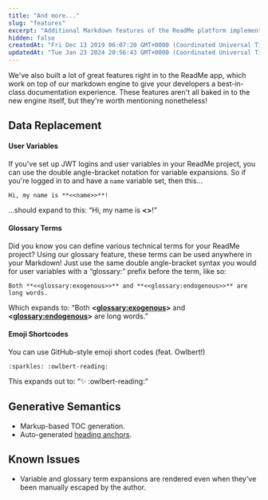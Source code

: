 ```yaml
---
title: "And more..."
slug: "features"
excerpt: "Additional Markdown features of the ReadMe platform implementation."
hidden: false
createdAt: "Fri Dec 13 2019 06:07:20 GMT+0000 (Coordinated Universal Time)"
updatedAt: "Tue Jan 23 2024 20:56:43 GMT+0000 (Coordinated Universal Time)"
---
```

We've also built a lot of great features right in to the ReadMe app, which work on top of our markdown engine to give your developers a best-in-class documentation experience. These features aren't all baked in to the new engine itself, but they're worth mentioning nonetheless!

## Data Replacement

#### User Variables

If you've set up JWT logins and user variables in your ReadMe project, you can use the double angle-bracket notation for variable expansions. So if you're logged in to and have a `name` variable set, then this...

```
Hi, my name is **<<name>>**!
```

...should expand to this: “Hi, my name is **<<name>>**!”

#### Glossary Terms

Did you know you can define various technical terms for your ReadMe project? Using our glossary feature, these terms can be used anywhere in your Markdown! Just use the same double angle-bracket syntax you would for user variables with a “glossary:” prefix before the term, like so:

```
Both **<<glossary:exogenous>>** and **<<glossary:endogenous>>** are long words.
```

Which expands to: “Both **<<glossary:exogenous>>** and **<<glossary:endogenous>>** are long words.”

#### Emoji Shortcodes

You can use GitHub-style emoji short codes (feat. Owlbert!)

```
:sparkles: :owlbert-reading:
```

This expands out to: “:sparkles: :owlbert-reading:”

## Generative Semantics

- Markup-based TOC generation.
- Auto-generated [heading anchors](doc:headings#section-incremented-anchors).

## Known Issues

- Variable and glossary term expansions are rendered even when they've been manually escaped by the author.
